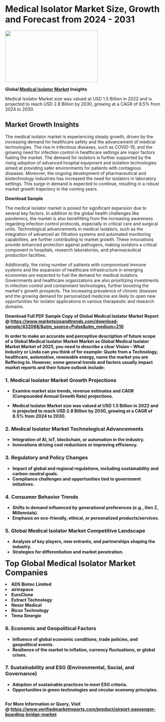 <H1>Medical Isolator Market Size, Growth and Forecast from 2024 - 2031</H1><img class="aligncenter size-medium wp-image-584254" src="https://thirdeyenews.in/wp-content/uploads/2024/09/Global-Market-Research-300x168.jpeg" alt="" width="300" height="168" /><p><strong>Global&nbsp;<a href="https://www.marketsizeandtrends.com/download-sample/432068/&amp;utm_source=Pulse&amp;utm_medium=210">Medical Isolator Market</a> Insights</strong></p><p>Medical Isolator Market size was valued at USD 1.5 Billion in 2022 and is projected to reach USD 2.8 Billion by 2030, growing at a CAGR of 8.5% from 2024 to 2030.</p><p><h2>Market Growth Insights</h2> <p>The medical isolator market is experiencing steady growth, driven by the increasing demand for healthcare safety and the advancement of medical technologies. The rise in infectious diseases, such as COVID-19, and the growing need for infection control in healthcare settings are major factors fueling the market. The demand for isolators is further supported by the rising adoption of advanced hospital equipment and isolation technologies aimed at providing safer environments for patients with contagious diseases. Moreover, the ongoing development of pharmaceutical and biotechnology industries has increased the need for isolators in laboratory settings. This surge in demand is expected to continue, resulting in a robust market growth trajectory in the coming years.</p> <p><strong>Download Sample</strong></p> <p>The medical isolator market is poised for significant expansion due to several key factors. In addition to the global health challenges like pandemics, the market is also benefitting from the increasing awareness regarding infection control protocols, especially in critical care and surgical units. Technological advancements in medical isolators, such as the integration of advanced air filtration systems and automated monitoring capabilities, are further contributing to market growth. These innovations provide enhanced protection against pathogens, making isolators a critical component in hospitals, research laboratories, and pharmaceutical production facilities.</p> <p>Additionally, the rising number of patients with compromised immune systems and the expansion of healthcare infrastructure in emerging economies are expected to fuel the demand for medical isolators. Governments and healthcare organizations are also prioritizing investments in infection control and containment technologies, further boosting the market's growth prospects. The increasing prevalence of chronic diseases and the growing demand for personalized medicine are likely to open new opportunities for isolator applications in various therapeutic and research domains.</p> <p><strong></p><p><span class=""><strong>Download Full PDF Sample Copy of Global Medical Isolator Market Report</strong> @ <a href="https://www.marketsizeandtrends.com/download-sample/432068/&amp;utm_source=Pulse&amp;utm_medium=210" target="_blank">https://www.marketsizeandtrends.com/download-sample/432068/&amp;utm_source=Pulse&amp;utm_medium=210</a></span></p><p>In order to make an accurate and perceptive description of future scope of a Global&nbsp;Medical Isolator Market Market as Global&nbsp;Medical Isolator Market Market of 2025, you need to describe a clear Vision &ndash; What Industry or Linda can you think of for example: Quote from a Technology, healthcare, automotive, renewable energy, name the market you are Reffering to. However, some general trends and factors usually impact market reports and their future outlook include:</p><h3>1.&nbsp;<strong>Medical Isolator Market Growth Projections</strong></h3><ul><li>Examine market size trends, revenue estimates and CAGR (Compounded Annual Growth Rate) projections.</li><li><p>Medical Isolator Market size was valued at USD 1.5 Billion in 2022 and is projected to reach USD 2.8 Billion by 2030, growing at a CAGR of 8.5% from 2024 to 2030.</p></li></ul><h3>2.&nbsp;<strong>Medical Isolator Market Technological Advancements</strong></h3><ul><li>Integration of AI, IoT, blockchain, or automation in the industry.</li><li>Innovations driving cost reductions or improving efficiency.</li></ul><h3>3.&nbsp;<strong>Regulatory and Policy Changes</strong></h3><ul><li>Impact of global and regional regulations, including sustainability and carbon-neutral goals.</li><li>Compliance challenges and opportunities tied to government initiatives.</li></ul><h3>4.&nbsp;<strong>Consumer Behavior Trends</strong></h3><ul><li>Shifts in demand influenced by generational preferences (e.g., Gen Z, Millennials).</li><li>Emphasis on eco-friendly, ethical, or personalized products/services.</li></ul><h3>5.&nbsp;<strong>Global Medical Isolator Market Competitive Landscape</strong></h3><ul><li>Analysis of key players, new entrants, and partnerships shaping the industry.</li><li>Strategies for differentiation and market penetration.</li></ul><p data-pm-slice="1 1 []"><span style="color: inherit; font-family: inherit; font-size: 25px;">Top Global Medical Isolator Market Companies</span></p><div class="" data-test-id=""><p><li>ADS Biotec Limited</li><li> airinspace</li><li> EuroClone</li><li> Extract Technology</li><li> Nexor Medical</li><li> Ricso Technology</li><li> Tema Sinergie</li></p></div><h3>6.&nbsp;<strong>Economic and Geopolitical Factors</strong></h3><ul><li>Influence of global economic conditions, trade policies, and geopolitical events.</li><li>Resilience of the market to inflation, currency fluctuations, or global crises.</li></ul><h3>7.&nbsp;<strong>Sustainability and ESG (Environmental, Social, and Governance)</strong></h3><ul><li>Adoption of sustainable practices to meet ESG criteria.</li><li>Opportunities in green technologies and circular economy principles.</li></ul><h2><strong style="font-size: 14px;">For More Information or Query, Visit @&nbsp;</strong><a style="background-color: #ffffff; font-size: 14px;" href="https://www.marketsizeandtrends.com/report/medical-isolator-market/" target="_blank">https://www.verifiedmarketreports.com/product/airport-passenger-boarding-bridge-market</a></h2>
